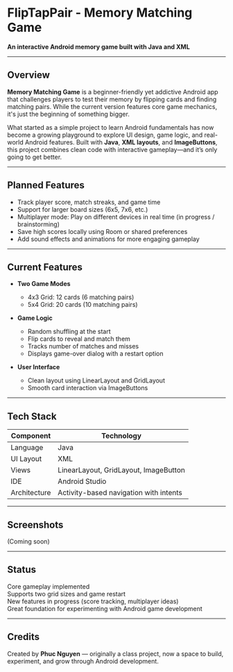 # FlipTapPair - Memory Matching Game  
**An interactive Android memory game built with Java and XML**

---

## Overview

**Memory Matching Game** is a beginner-friendly yet addictive Android app that challenges players to test their memory by flipping cards and finding matching pairs. While the current version features core game mechanics, it's just the beginning of something bigger.

What started as a simple project to learn Android fundamentals has now become a growing playground to explore UI design, game logic, and real-world Android features. Built with **Java**, **XML layouts**, and **ImageButtons**, this project combines clean code with interactive gameplay—and it’s only going to get better.

---

## Planned Features

- Track player score, match streaks, and game time
- Support for larger board sizes (6x5, 7x6, etc.)
- Multiplayer mode: Play on different devices in real time (in progress / brainstorming)
- Save high scores locally using Room or shared preferences
- Add sound effects and animations for more engaging gameplay

---

## Current Features

- **Two Game Modes**  
  - 4x3 Grid: 12 cards (6 matching pairs)  
  - 5x4 Grid: 20 cards (10 matching pairs)

- **Game Logic**  
  - Random shuffling at the start  
  - Flip cards to reveal and match them  
  - Tracks number of matches and misses  
  - Displays game-over dialog with a restart option

- **User Interface**  
  - Clean layout using LinearLayout and GridLayout  
  - Smooth card interaction via ImageButtons

---

## Tech Stack

| Component      | Technology        |
|----------------|-------------------|
| Language        | Java              |
| UI Layout       | XML               |
| Views           | LinearLayout, GridLayout, ImageButton |
| IDE             | Android Studio    |
| Architecture    | Activity-based navigation with intents |

---

## Screenshots

(Coming soon)

---

## Status

Core gameplay implemented  
Supports two grid sizes and game restart  
New features in progress (score tracking, multiplayer ideas)  
Great foundation for experimenting with Android game development

---

## Credits

Created by **Phuc Nguyen** — originally a class project, now a space to build, experiment, and grow through Android development.
